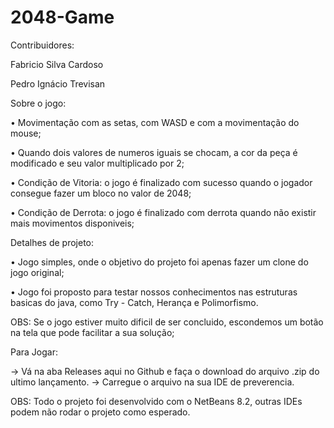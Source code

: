 # 2048-Game

Contribuidores: 

Fabricio Silva Cardoso 

Pedro Ignácio Trevisan

Sobre o jogo:

• Movimentação com as setas, com WASD e com a movimentação do mouse;

• Quando dois valores de numeros iguais se chocam, a cor da peça é modificado e seu valor multiplicado por 2;

• Condição de Vitoria: o jogo é finalizado com sucesso quando o jogador consegue fazer um bloco no valor de 2048;

• Condição de Derrota: o jogo é finalizado com derrota quando não existir mais movimentos disponiveis;

Detalhes de projeto:

• Jogo simples, onde o objetivo do projeto foi apenas fazer um clone do jogo original;

• Jogo foi proposto para testar nossos conhecimentos nas estruturas basicas do java, como Try - Catch, Herança e Polimorfismo.

OBS: Se o jogo estiver muito dificil de ser concluido, escondemos um botão na tela que pode facilitar a sua solução;

Para Jogar:

→ Vá na aba Releases aqui no Github e faça o download do arquivo .zip do ultimo lançamento.
→ Carregue o arquivo na sua IDE de preverencia.

OBS: Todo o projeto foi desenvolvido com o NetBeans 8.2, outras IDEs podem não rodar o projeto como esperado.
